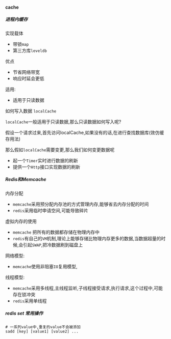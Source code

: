 #### cache






##### 进程内缓存



实现载体

* 带锁`map`
* 第三方库`leveldb`



优点

* 节省网络带宽
* 响应时延会更低


适用:

* 适用于只读数据



如何写入数据 `localCache`



`localCache`一般适用于只读数据,那么只读数据如何写入呢?

假设一个请求过来,首先访问localCache,如果没有的话,在进行查找数据库(效仿缓存用法)

那么假如`localCache`需要变更,那么我们如何变更数据呢

* 起一个`Timer`实时进行数据的刷新
* 提供一个`Http`接口实现数据的刷新







##### Redis和Memcache


内存分配

* `memcache`采用预分配内存池的方式管理内存,能够省去内存分配的时间
* `redis`采用临时申请空间,可能导致碎片


虚拟内存的使用
*  `memcache` 把所有的数据都存储在物理内存中
*  `redis`有自己的`VM`机制,理论上能够存储比物理内存更多的数据,当数据超量的时候,会引起`SWAP`,把冷数据刷到磁盘上


网络模型:

* `memcache`使用非阻塞`IO`复用模型,


线程模型:

* `memcache`采用多线程,主线程监听,子线程接受请求,执行请求,这个过程中,可能存在锁冲突
* `redis`采用单线程




##### redis set 常用操作

```
# 一系列value中,重复的value不会被添加
sadd [key] [value1] [value2] ...
```